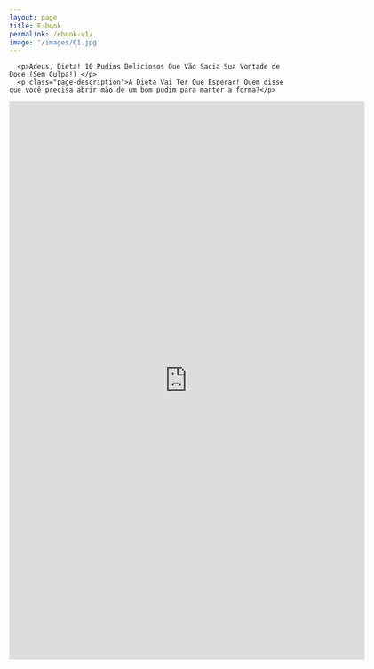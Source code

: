 ```yaml
---
layout: page
title: E-book
permalink: /ebook-v1/
image: '/images/01.jpg'
---
```


<div class="form-box">
  <div class="contact-head">
    
      <p>Adeus, Dieta! 10 Pudins Deliciosos Que Vão Sacia Sua Vontade de Doce (Sem Culpa!) </p>
      <p class="page-description">A Dieta Vai Ter Que Esperar! Quem disse que você precisa abrir mão de um bom pudim para manter a forma?</p> 
    
  </div>
  <iframe src="https://docs.google.com/forms/d/e/1FAIpQLScUl8nWXHyxJCZw7gwoXQpp-SQqyH9fTsrOVwi09jEt2DZU7w/viewform?embedded=true" loading="lazy" width="640" height="1004" frameborder="0" marginheight="0" marginwidth="0">Carregando…</iframe>
</div>
